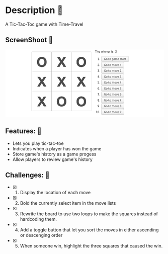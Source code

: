 # Description :book:
A Tic-Tac-Toc game with Time-Travel 

## ScreenShoot 📸
![Gato](images/screenShoot.png)


## Features: 🧰
- Lets you play tic-tac-toe
- Indicates when a player has won the game
- Store game's history as a game progess
- Allow players to review game's history

## Challenges: 💪
- [x] 1. Display the location of each move
- [x] 2. Bold the currently select item in the move lists
- [x] 3. Rewrite the board to use two loops to make the squares instead of hardcoding them.   
- [x] 4. Add a toggle button that let you sort the moves in either ascending or descenging order
- [x] 5. When someone win, highlight the three squares that caused the win.
